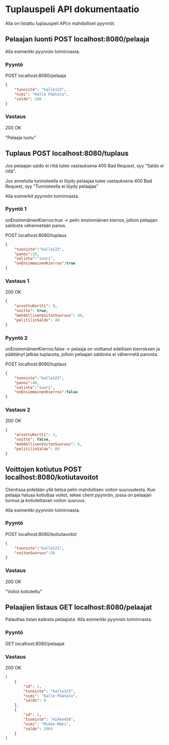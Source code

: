 # Tuplauspeli API dokumentaatio

Alla on listattu tuplauspeli API:n mahdolliset pyynnöt.

## Pelaajan luonti POST localhost:8080/pelaaja

Alla esimerkki pyynnön toiminnasta.

### Pyyntö

POST localhost:8080/pelaaja

```json
{
    "tunniste": "kalle123",
    "nimi": "Kalle Päätalo",
    "saldo": 100
}
```

### Vastaus

200 OK

"Pelaaja luotu"

## Tuplaus POST localhost:8080/tuplaus

Jos pelaajan saldo ei riitä tulee vastauksena 400 Bad Request, syy "Saldo ei riitä".

Jos annetulla tunnisteella ei löydy pelaajaa tulee vastauksena 400 Bad Request, syy "Tunnisteella ei löydy pelaajaa"

Alla esimerkit pyynnön toiminnasta.

### Pyyntö 1

onEnsimmäinenKierros:true -> pelin ensimmäinen kierros, jolloin pelaajan saldosta vähennetään panos.

POST localhost:8080/tuplaus

```json
{
    "tunniste":"kalle123",
    "panos":20,
    "valinta":"suuri",
    "onEnsimmainenKierros":true
}
```

### Vastaus 1

200 OK

```json
{
    "arvottuKortti": 8,
    "voitto": true,
    "mahdollisenVoitonSuuruus": 40,
    "pelitilinSaldo": 80
}
```

### Pyyntö 2

onEnsimmäinenKierros:false -> pelaaja on voittanut edellisen kierroksen ja päättänyt jatkaa tuplausta,
jolloin pelaajan saldosta ei vähennetä panosta.

POST localhost:8080/tuplaus

```json
{
    "tunniste":"kalle123",
    "panos":40,
    "valinta":"suuri",
    "onEnsimmainenKierros":false
}
```

### Vastaus 2

200 OK

```json
{
    "arvottuKortti": 3,
    "voitto": false,
    "mahdollisenVoitonSuuruus": 6,
    "pelitilinSaldo": 80
}
```

## Voittojen kotiutus POST localhost:8080/kotiutavoitot

Clientissa pidetään yllä tietoa pelin mahdollisen voiton suuruudesta. Kun pelaaja haluaa kotiuttaa voitot, tekee client pyynnön,
jossa on pelaajan tunnus ja kotiutettavan voiton suuruus.

Alla esimerkki pyynnön toiminnasta.

### Pyyntö

POST localhost:8080/kotiutavoitot

```json
{
    "tunniste":"kalle123",
    "voitonSuuruus":50
}
```

### Vastaus

200 OK

"Voitot kotiutettu"

## Pelaajien listaus GET localhost:8080/pelaajat

Palauttaa listan kaikista pelaajista. Alla esimerkki pyynnön toiminnasta.

### Pyyntö

GET localhost:8080/pelaajat

### Vastaus

200 OK
```json
[
    {
        "id": 1,
        "tunniste": "kalle123",
        "nimi": "Kalle Päätalo",
        "saldo": 0
    },
    {
        "id": 2,
        "tunniste": "mikko456",
        "nimi": "Mikko Mäki",
        "saldo": 1964
    }
]
```